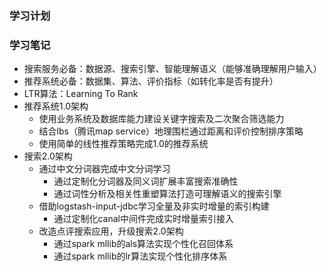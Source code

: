 ### 学习计划

### 学习笔记
* 搜索服务必备：数据源、搜索引擎、智能理解语义（能够准确理解用户输入）
* 推荐系统必备：数据集、算法、评价指标（如转化率是否有提升）
* LTR算法：Learning To Rank
* 推荐系统1.0架构
    * 使用业务系统及数据库能力建设关键字搜索及二次聚合筛选能力
    * 结合lbs（腾讯map service）地理围栏通过距离和评价控制排序策略
    * 使用简单的线性推荐策略完成1.0的推荐系统
* 搜索2.0架构
    * 通过中文分词器完成中文分词学习
        * 通过定制化分词器及同义词扩展丰富搜索准确性
        * 通过词性分析及相关性重塑算法打造可理解语义的搜索引擎
    * 借助logstash-input-jdbc学习全量及非实时增量的索引构建
        * 通过定制化canal中间件完成实时增量索引接入
    * 改造点评搜索应用，升级搜索2.0架构
        * 通过spark mllib的als算法实现个性化召回体系
        * 通过spark mllib的lr算法实现个性化排序体系